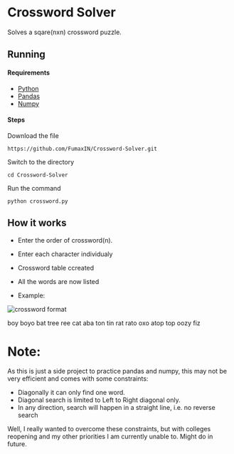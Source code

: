 # Crossword Solver

Solves a sqare(nxn) crossword puzzle.

## Running

#### Requirements

* [Python](https://www.python.org/downloads/)
* [Pandas](https://pandas.pydata.org/)
* [Numpy](https://numpy.org/install/)

#### Steps
Download the file

```shell
https://github.com/FumaxIN/Crossword-Solver.git
```
Switch to the directory
```shell
cd Crossword-Solver
```
Run the command
```shell
python crossword.py
```

## How it works

* Enter the order of crossword(n).
    
* Enter each character individualy
    
* Crossword table ccreated
    
* All the words are now listed
    
* Example:

![crossword format](https://user-images.githubusercontent.com/40835240/152645725-85978db8-a2a1-487b-9f9e-169eb6f7fc16.png)


boy
boyo
bat
tree
ree
cat
aba
ton
tin
rat
rato
oxo
atop
top
oozy
fiz

# Note:
As this is just a side project to practice pandas and numpy, this may not be very efficient and comes with some constraints:
* Diagonally it can only find one word.
* Diagonal search is limited to Left to Right diagonal only.
* In any direction, search will happen in a straight line, i.e. no reverse search

Well, I really wanted to overcome these constraints, but with colleges reopening and my other priorities I am currently unable to. Might do in future.

